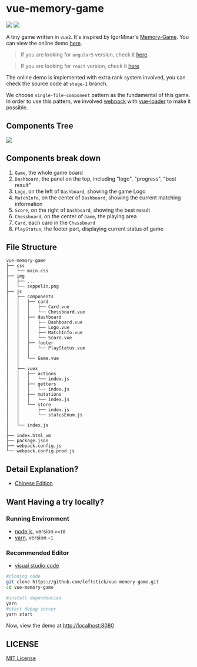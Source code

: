 # vue-memory-game

![][david-url]
![][license-url]

A tiny game written in `vue2`. It's inspired by IgorMinar's [Memory-Game](https://github.com/IgorMinar/Memory-Game). You can view the online demo [here](http://leftstick.github.io/vue-memory-game).

> If you are looking for `angular5` version, check it [here](https://github.com/leftstick/angular5-memory-game)

> If you are looking for `react` version, check it [here](https://github.com/leftstick/react-memory-game)

The online demo is implemented with extra rank system involved, you can check the source code at `stage-1` branch.

We choose `single-file-component` pattern as the fundamental of this game. In order to use this pattern, we involved [webpack](https://webpack.js.org/) with [vue-loader](https://github.com/vuejs/vue-loader) to make it possible.

## Components Tree

![](https://raw.githubusercontent.com/leftstick/vue-memory-game/master/docs/img/components.png)

## Components break down

1. `Game`, the whole game board
2. `Dashboard`, the panel on the top, including "logo", "progress", "best result"
3. `Logo`, on the left of `Dashboard`, showing the game Logo
4. `MatchInfo`, on the center of `Dashboard`, showing the current matching information
5. `Score`, on the right of `Dashboard`, showing the best result
6. `Chessboard`, on the center of `Game`, the playing area
7. `Card`, each card in the `Chessboard`
8. `PlayStatus`, the footer part, displaying current status of game

## File Structure

```
vue-memory-game
├── css
│   └── main.css
├── img
│   ├── ...
│   └── zeppelin.png
├── js
│   ├── components
│   │   ├── card
│   │   │   ├── Card.vue
│   │   │   └── Chessboard.vue
│   │   ├── dashboard
│   │   │   ├── Dashboard.vue
│   │   │   ├── Logo.vue
│   │   │   ├── MatchInfo.vue
│   │   │   └── Score.vue
│   │   ├── footer
│   │   │   └── PlayStatus.vue
│   │   │
│   │   └── Game.vue
│   │
│   ├── vuex
│   │   ├── actions
│   │   │   └── index.js
│   │   ├── getters
│   │   │   └── index.js
│   │   ├── mutations
│   │   │   └── index.js
│   │   └── store
│   │       ├── index.js
│   │       └── statusEnum.js
│   │
│   └── index.js
│
├── index.html_vm
├── package.json
├── webpack.config.js
└── webpack.config.prod.js
```

## Detail Explanation?

- [Chinese Edition](https://segmentfault.com/a/1190000005168085)

## Want Having a try locally?

### Running Environment

- [node.js](https://nodejs.org/en/), version `>=10`
- [yarn](https://classic.yarnpkg.com/lang/en/), version `~1`

### Recommended Editor

- [visual studio code](https://code.visualstudio.com/)

```bash
#cloning code
git clone https://github.com/leftstick/vue-memory-game.git
cd vue-memory-game

#install dependencies
yarn
#start debug server
yarn start
```

Now, view the demo at [http://localhost:8080](http://localhost:8080)

## LICENSE

[MIT License](https://raw.githubusercontent.com/leftstick/vue-memory-game/master/LICENSE)

[david-url]: https://david-dm.org/leftstick/vue-memory-game.png
[license-url]: https://img.shields.io/github/license/leftstick/vue-memory-game.svg
